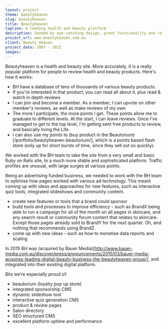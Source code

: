 ```yaml
---
layout: project
theme: beautyheaven
slug: beautyheaven
title: Beautyheaven
tagline: A leading health and beauty platform
description: Seeded by eye-catching design, great functionality and relevant articles, Beauty Heaven has built a vibrant community of beauty addicts.
project_url: www.beautyheaven.com.au
client: Beauty Heaven
project_date: 2007 - 2013
images:
---
```



Beautyheaven is a health and beauty site. More accurately, it is a really popular platform for people to review health and beauty products. Here's how it works:

* BH have a database of tens of thousands of various beauty products.
* If you're interested in that product, you can read all about it, plus read & watch in depth reviews
* I can join and become a member. As a member, I can upvote on other member's reviews, as well as make reviews of my own
* The more I participate, the more points I get. These points allow me to graduate to different levels. At the start, I can leave reviews. Once I've managed to get to the top level, I'm getting sent free products to review, and basically living the Life.
* I can also use my points to (buy product in the Beautorium)[/portfolio/beautyheaven-beautorium/], which is a points based flash store (only up for short bursts of time, since they sell out so quickly).

We worked with the BH team to take the site from a very small and basic Ruby on Rails site, to a much more stable and sophisticated platform. Traffic profiles are unusual, with large surges at various points.

Being an advertising funded business, we needed to work with the BH team to optimise how pages worked with various ad technology. This meant coming up with ideas and approaches for new features, such as interactive quiz tools, integrated slideshows and community content.

* create new features or tools that a brand could sponsor
* build tools and processes to improve efficiency - such as BrandX being able to run a campaign for all of the month on all pages in skincare, and any search result or community forum content that relates to skincare. Except those pages already sold to BrandY for the next quarter. Oh, and nothing that recommends using BrandZ.
* come up with new ideas - such as how to monetise data reports and scaling

In 2015 BH was (acquired by Bauer Media)[http://www.bauer-media.com.au/discover/press/announcements/2015/03/bauer-media-acquires-leading-digital-beauty-business-the-beautyheaven-group/], and integrated into their existing digital platform.


Bits we’re especially proud of:

* beautorium (loyalty pop up store)
* integrated sponsorship CMS
* dynamic slideshow tool
* interactive quiz generation CMS
* product & review pages
* Salon directory
* SEO structured CMS
* excellent platform uptime and performance